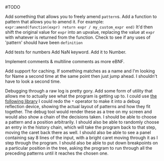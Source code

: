 #TODO

Add something that allows you to freely amend `pattern`s.
Add a function to pattern that allows you to amend it.
For example:
`expr:amend(function(expr) return expr / my_custom_expr end)`
It'd then shift the original value for `expr` into an upvalue, replacing the value at `expr` with whatever is returned from the function.
Check to see if any uses of 'pattern' should have been `definition`

Add tests for numbers
Add NaN keyword. Add it to Number.

Implement comments & multiline comments as more eBNF.

Add support for caching. If something matches as a name and I'm looking for Name a second time at the same point then just jump ahead. I shouldn't have to look a second time.

Debugging through a raw log is pretty gory. Add some form of utility that allows me to actually see what the program is getting up to.
I could use [the following library](http://wxlua.sourceforge.net/)
I could redo the `*` operator to make it into a debug reflection device, showing the actual layout of patterns and how they fit together.
The debug tool would render these as a tree on my screen and would also show a chain of the decisions taken. I should be able to choose a pattern and a position arbitrarily.
I should also be able to randomly choose an entry in the history chain, which will take the program back to that step, moving the caret back there as well.
I should also be able to see a panel containing say 8 lines of the input, with a bright caret moving through it as I step through the program.
I should also be able to put down breakpoints on a particular position in the tree, asking the program to run through all the preceding patterns until it reaches the chosen one.
